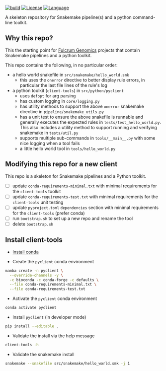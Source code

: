 [![build](https://github.com/fulcrumgenomics/python-snakemake-skeleton/actions/workflows/pythonpackage.yml/badge.svg)](https://github.com/fulcrumgenomics/python-snakemake-skeleton/actions/workflows/pythonpackage.yml)
[![License](https://img.shields.io/badge/license-MIT-blue.svg)](https://github.com/fulcrumgenomics/fgbio/blob/main/LICENSE)
[![Language](https://img.shields.io/badge/python-3.6.10-brightgreen)](https://www.python.org/downloads/release/python-3610/)

A skeleton repository for Snakemake pipeline(s) and a python command-line toolkit.

## Why this repo?

This the starting point for [Fulcrum Genomics][fulcrum-genomics-link] projects that contain Snakemake pipelines
and a python toolkit.

This repo contains the following, in no particular order:

- a hello world snakefile in `src/snakemake/hello_world.smk`
  - this uses the `onerror` directive to better display rule errors, in particular the last file
    lines of the rule's log
- a python toolkit (`client-tools`) in `src/python/pyclient`
  - uses `defopt` for arg parsing
  - has custom logging in `core/logging.py`
  - has utility methods to support the above `onerror` snakemake directive in `pipeline/snakemake_utils.py`
  - has a unit test to ensure the above snakefile is runnable and generally executes the expected rules in `tests/test_hello_world.py`.
    This also includes a utility method to support running and verifying snakemake in `tests/util.py`
  - supports multiple sub-commands in `tools/__main__.py` with some nice logging when a tool fails
  - a little hello world tool in `tools/hello_world.py`

## Modifying this repo for a new client

This repo is a skeleton for Snakemake pipelines and a Python toolkit.

- [ ] update `conda-requirements-minimal.txt` with minimal requirements for the `client-tools` toolkit
- [ ] update `conda-requirements-test.txt` with minimal requirements for the `client-tools` unit testing
- [ ] update `pyproject.toml` `dependencies` section with minimal requirements for the `client-tools` (prefer conda)
- [ ] run `bootstrap.sh` to set up a new repo and rename the tool
- [ ] delete `bootstrap.sh`

## Install client-tools

- [Install conda][conda-link]


- Create the `pyclient` conda environment


```bash
mamba create -n pyclient \
  --override-channels -y \
  -c bioconda -c conda-forge -c defaults \
  --file conda-requirements-minimal.txt \
  --file conda-requirements-test.txt
```

- Activate the `pyclient` conda environment

```bash
conda activate pyclient
```

- Install `pyclient` (in developer mode)

```bash
pip install --editable .
```

- Validate the install via the help message

```bash
client-tools -h
```

- Validate the snakemake install

```bash
snakemake --snakefile src/snakemake/hello_world.smk -j 1
```

[fulcrum-genomics-link]: https://www.fulcrumgenomics.com
[conda-link]: https://docs.conda.io/projects/conda/en/latest/user-guide/install/

